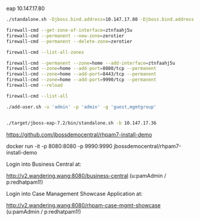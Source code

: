 #

eap 10.147.17.80

```bash
./standalone.sh -Djboss.bind.address=10.147.17.80 -Djboss.bind.address.management=10.147.17.80

firewall-cmd --get-zone-of-interface=ztnfaahj5u
firewall-cmd --permanent --new-zone=zerotier
firewall-cmd --permanent --delete-zone=zerotier

firewall-cmd --list-all-zones

firewall-cmd --permanent --zone=home --add-interface=ztnfaahj5u
firewall-cmd --zone=home --add-port=8080/tcp --permanent
firewall-cmd --zone=home --add-port=8443/tcp --permanent
firewall-cmd --zone=home --add-port=9990/tcp --permanent
firewall-cmd --reload

firewall-cmd --list-all

./add-user.sh -u 'admin' -p 'admin' -g 'guest,mgmtgroup'


./target/jboss-eap-7.2/bin/standalone.sh -b 10.147.17.36
```

https://github.com/jbossdemocentral/rhpam7-install-demo

docker run -it -p 8080:8080 -p 9990:9990 jbossdemocentral/rhpam7-install-demo

Login into Business Central at:

http://v2.wandering.wang:8080/business-central  (u:pamAdmin / p:redhatpam1!)       

Login into Case Management Showcase Application at:                        

http://v2.wandering.wang:8080/rhpam-case-mgmt-showcase  (u:pamAdmin / p:redhatpam1!)
